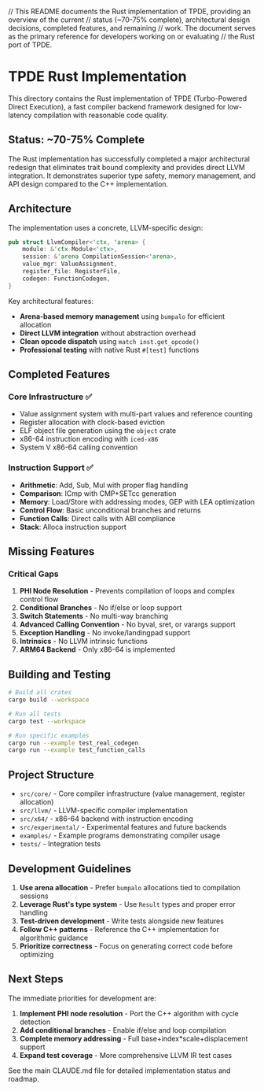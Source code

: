 // This README documents the Rust implementation of TPDE, providing an overview of the current
// status (~70-75% complete), architectural design decisions, completed features, and remaining
// work. The document serves as the primary reference for developers working on or evaluating
// the Rust port of TPDE.

# TPDE Rust Implementation

This directory contains the Rust implementation of TPDE (Turbo-Powered Direct Execution), a fast compiler backend framework designed for low-latency compilation with reasonable code quality.

## Status: ~70-75% Complete

The Rust implementation has successfully completed a major architectural redesign that eliminates trait bound complexity and provides direct LLVM integration. It demonstrates superior type safety, memory management, and API design compared to the C++ implementation.

## Architecture

The implementation uses a concrete, LLVM-specific design:

```rust
pub struct LlvmCompiler<'ctx, 'arena> {
    module: &'ctx Module<'ctx>,
    session: &'arena CompilationSession<'arena>,
    value_mgr: ValueAssignment,
    register_file: RegisterFile,
    codegen: FunctionCodegen,
}
```

Key architectural features:
- **Arena-based memory management** using `bumpalo` for efficient allocation
- **Direct LLVM integration** without abstraction overhead
- **Clean opcode dispatch** using `match inst.get_opcode()`
- **Professional testing** with native Rust `#[test]` functions

## Completed Features

### Core Infrastructure ✅
- Value assignment system with multi-part values and reference counting
- Register allocation with clock-based eviction
- ELF object file generation using the `object` crate
- x86-64 instruction encoding with `iced-x86`
- System V x86-64 calling convention

### Instruction Support ✅
- **Arithmetic**: Add, Sub, Mul with proper flag handling
- **Comparison**: ICmp with CMP+SETcc generation
- **Memory**: Load/Store with addressing modes, GEP with LEA optimization
- **Control Flow**: Basic unconditional branches and returns
- **Function Calls**: Direct calls with ABI compliance
- **Stack**: Alloca instruction support

## Missing Features

### Critical Gaps
1. **PHI Node Resolution** - Prevents compilation of loops and complex control flow
2. **Conditional Branches** - No if/else or loop support
3. **Switch Statements** - No multi-way branching
4. **Advanced Calling Convention** - No byval, sret, or varargs support
5. **Exception Handling** - No invoke/landingpad support
6. **Intrinsics** - No LLVM intrinsic functions
7. **ARM64 Backend** - Only x86-64 is implemented

## Building and Testing

```bash
# Build all crates
cargo build --workspace

# Run all tests
cargo test --workspace

# Run specific examples
cargo run --example test_real_codegen
cargo run --example test_function_calls
```

## Project Structure

- `src/core/` - Core compiler infrastructure (value management, register allocation)
- `src/llvm/` - LLVM-specific compiler implementation
- `src/x64/` - x86-64 backend with instruction encoding
- `src/experimental/` - Experimental features and future backends
- `examples/` - Example programs demonstrating compiler usage
- `tests/` - Integration tests

## Development Guidelines

1. **Use arena allocation** - Prefer `bumpalo` allocations tied to compilation sessions
2. **Leverage Rust's type system** - Use `Result` types and proper error handling
3. **Test-driven development** - Write tests alongside new features
4. **Follow C++ patterns** - Reference the C++ implementation for algorithmic guidance
5. **Prioritize correctness** - Focus on generating correct code before optimizing

## Next Steps

The immediate priorities for development are:

1. **Implement PHI node resolution** - Port the C++ algorithm with cycle detection
2. **Add conditional branches** - Enable if/else and loop compilation
3. **Complete memory addressing** - Full base+index*scale+displacement support
4. **Expand test coverage** - More comprehensive LLVM IR test cases

See the main CLAUDE.md file for detailed implementation status and roadmap.